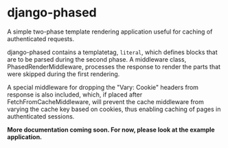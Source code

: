 django-phased
=============

A simple two-phase template rendering application useful for caching of authenticated requests.

django-phased contains a templatetag, ``literal``, which defines blocks that
are to be parsed during the second phase. A middleware class,
PhasedRenderMiddleware, processes the response to render the parts that were
skipped during the first rendering.

A special middleware for dropping the "Vary: Cookie" headers from response is
also included, which, if placed after FetchFromCacheMiddleware, will prevent
the cache middleware from varying the cache key based on cookies, thus enabling
caching of pages in authenticated sessions.

**More documentation coming soon. For now, please look at the example application.**
